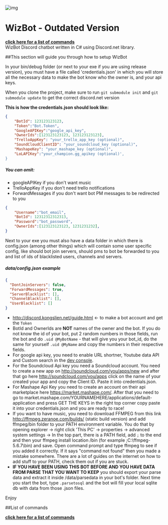 ![img](https://ci.appveyor.com/api/projects/status/gmu6b3ltc80hr3k9?svg=true)
# WizBot - Outdated Version

[**click here for a list of commands**](https://github.com/Wizkiller96/WizBot-Updated/blob/master/commandlist.md)  
WizBot Discord chatbot written in C# using Discord.net library. 

##This section will guide you through how to setup WizBot

In your bin/debug folder (or next to your exe if you are using release version), you must have a file called 'credentials.json' in which you will store all the necessary data to make the bot know who the owner is, and your api keys.

When you clone the project, make sure to run `git submodule init` and `git submodule update` to get the correct discord.net version

**This is how the credentials.json should look like:**
```json
{
    "BotId": 123123123123,
    "Token":"Bot.Token",
    "GoogleAPIKey":"google_api_key",
    "OwnerIds":[123123123123, 123123123123],
    "TrelloAppKey": "your_trello_app_key (optional)",
    "SoundCloudClientID": "your_soundcloud_key (optional)",
    "MashapeKey": "your_mashape_key (optional)",
    "LoLAPIKey":"your_champion.gg_apikey (optional)',
}
```
##### You can omit:  
- googleAPIKey if you don't want music  
- TrelloAppKey if you don't need trello notifications
- ForwardMessages if you don't want bot PM messages to be redirected to you
```json
{
	"Username":"bot_email",
	"BotId": 12312312312313,
	"Password":"bot_password",
	"OwnerIds":[123123123123, 1231231232],
}
```

Next to your exe you must also have a data folder in which there is config.json (among other things) which will contain some user specific config, like should bot join servers, should pms to bot be forwarded to you and list of ids of blacklisted users, channels and servers.

##### data/config.json example
```json
{
  "DontJoinServers": false,
  "ForwardMessages": true,
  "ServerBlacklist": [],
  "ChannelBlacklist": [],
  "UserBlacklist": []
}
```
- http://discord.kongslien.net/guide.html <- to make a bot account and get the `Token`
- BotId and OwnerIds are **NOT** names of the owner and the bot. If you do not know the id of your bot, put 2 random numbers in those fields, run the bot and do `.uid @MyBotName` - that will give you your bot\_id, do the same for yourself `.uid @MyName` and copy the numbers in their respective fields.
- For google api key, you need to enable URL shortner, Youtube data API and Custom search in the [dev console](https://console.developers.google.com/).
- For the Soundcloud Api key you need a Soundcloud account. You need to create a new app on http://soundcloud.com/you/apps/new and after that go here http://soundcloud.com/you/apps click on the name of your created your app and copy the Client ID. Paste it into credentials.json.
- For Mashape Api Key you need to create an account on their api marketplace here https://market.mashape.com/. After that you need to go to market.mashape.com/YOURNAMEHERE/applications/default-application and press GET THE KEYS in the right top corner copy paste it into your credentials.json and you are ready to race! 
- If you want to have music, you need to download FFMPEG from this link http://ffmpeg.zeranoe.com/builds/ (static build version) and add ffmpeg/bin folder to your PATH environment variable. You do that by opening explorer -> right click 'This PC' -> properties -> advanced system settings -> In the top part, there is a PATH field, add `;` to the end and then your ffmpeg install location /bin (for example ;C:\ffmpeg-5.6.7\bin) and save. Open command prompt and type ffmpeg to see if you added it correctly. If it says "command not found" then you made a mistake somewhere. There are a lot of guides on the internet on how to add stuff to your PATH, check them out if you are stuck.
- **IF YOU HAVE BEEN USING THIS BOT BEFORE AND YOU HAVE DATA FROM PARSE THAT YOU WANT TO KEEP** you should export your parse data and extract it inside /data/parsedata in your bot's folder. Next time you start the bot, type `.parsetosql` and the bot will fill your local sqlite db with data from those .json files.
  
Enjoy

##List of commands   

[**click here for a list of commands**](https://github.com/Wizkiller96/WizBot/blob/master/commandlist.md)